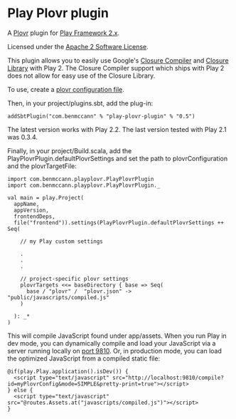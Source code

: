 Play Plovr plugin
=================

A [Plovr](http://plovr.com/) plugin for [Play Framework 2.x](https://github.com/playframework/Play20/).

Licensed under the [Apache 2 Software License](http://www.apache.org/licenses/LICENSE-2.0.html).

This plugin allows you to easily use Google's [Closure Compiler](https://developers.google.com/closure/compiler/) and [Closure Library](http://closure-library.googlecode.com/svn/docs/index.html) with Play 2. The Closure Compiler support which ships with Play 2 does not allow for easy use of the Closure Library.

To use, create a [plovr configuration file](http://plovr.com/docs.html).

Then, in your project/plugins.sbt, add the plug-in:

    addSbtPlugin("com.benmccann" % "play-plovr-plugin" % "0.5")

The latest version works with Play 2.2. The last version tested with Play 2.1 was 0.3.4.

Finally, in your project/Build.scala, add the PlayPlovrPlugin.defaultPlovrSettings and set the path to plovrConfiguration and the plovrTargetFile:

    import com.benmccann.playplovr.PlayPlovrPlugin
    import com.benmccann.playplovr.PlayPlovrPlugin._
    
    val main = play.Project(
      appName,
      appVersion,
      frontendDeps,
      file("frontend")).settings(PlayPlovrPlugin.defaultPlovrSettings ++ Seq(
    
        // my Play custom settings
    
        .
        .
        .
    
        // project-specific plovr settings
        plovrTargets <<= baseDirectory { base => Seq(
          base / "plovr" /  "plovr.json" -> "public/javascripts/compiled.js"
        )
    
      ): _*
    )

This will compile JavaScript found under app/assets. When you run Play in dev mode, you can dynamically compile and load your JavaScript via a server running locally on [port 9810](http://localhost:9810). Or, in production mode, you can load the optimized JavaScript from a compiled static file:

    @if(play.Play.application().isDev()) {
      <script type="text/javascript" src="http://localhost:9810/compile?id=myPlovrConfig&mode=SIMPLE&pretty-print=true"></script>
    } else {
      <script type="text/javascript" src="@routes.Assets.at("javascripts/compiled.js")"></script>
    }
